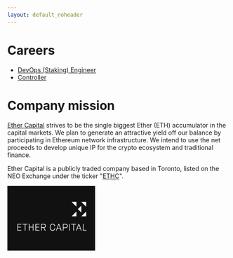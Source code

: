 ```yaml
---
layout: default_noheader
---
```


# Careers

- [DevOps (Staking) Engineer](./staking_eng.md)
- [Controller](https://www.linkedin.com/jobs/view/3106531274/)

# Company mission

[Ether Capital](https://www.ethcap.co/) strives to be the single biggest Ether (ETH) accumulator in the capital markets. We plan to generate an attractive yield off our balance by participating in Ethereum network infrastructure. We intend to use the net proceeds to develop unique IP for the crypto ecosystem and traditional finance.

Ether Capital is a publicly traded company based in Toronto, listed on the NEO Exchange under the ticker "[ETHC](https://www.neo.inc/en/live/security-activity/ETHC)".

<img src="./ethcap.jpeg" alt="drawing" width="200"/>


